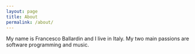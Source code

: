 ```yaml
---
layout: page
title: About
permalink: /about/
---
```


My name is Francesco Ballardin and I live in Italy.
My two main passions are software programming and music.
